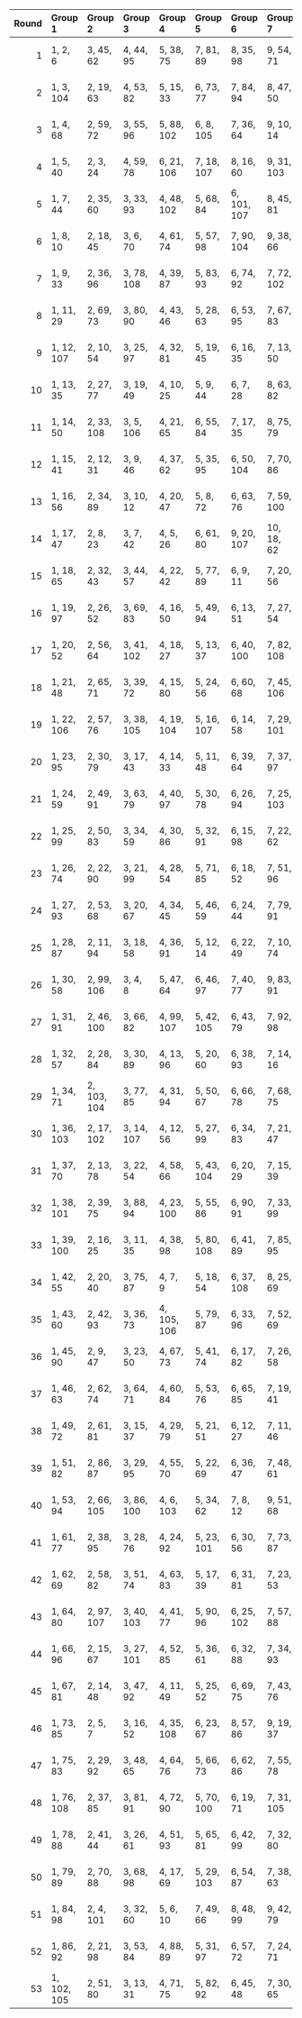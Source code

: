 |   Round | Group 1     | Group 2     | Group 3    | Group 4     | Group 5    | Group 6     | Group 7    | Group 8     | Group 9     | Group 10     | Group 11    | Group 12     | Group 13    | Group 14     | Group 15     | Group 16    | Group 17    | Group 18    | Group 19    | Group 20    | Group 21    | Group 22    | Group 23     | Group 24     | Group 25     | Group 26     | Group 27    | Group 28    | Group 29    | Group 30    | Group 31    | Group 32    | Group 33    | Group 34    | Group 35     | Group 36      |
|--------:|:------------|:------------|:-----------|:------------|:-----------|:------------|:-----------|:------------|:------------|:-------------|:------------|:-------------|:------------|:-------------|:-------------|:------------|:------------|:------------|:------------|:------------|:------------|:------------|:-------------|:-------------|:-------------|:-------------|:------------|:------------|:------------|:------------|:------------|:------------|:------------|:------------|:-------------|:--------------|
|       1 | 1, 2, 6     | 3, 45, 62   | 4, 44, 95  | 5, 38, 75   | 7, 81, 89  | 8, 35, 98   | 9, 54, 71  | 10, 70, 82  | 11, 72, 79  | 12, 68, 92   | 13, 61, 84  | 14, 73, 93   | 15, 27, 49  | 16, 41, 91   | 17, 33, 63   | 18, 24, 39  | 19, 23, 58  | 20, 21, 42  | 22, 77, 96  | 25, 36, 107 | 26, 34, 78  | 28, 56, 105 | 29, 43, 69   | 30, 40, 59   | 31, 37, 74   | 32, 65, 90   | 46, 76, 87  | 47, 88, 101 | 48, 66, 86  | 50, 53, 55  | 51, 64, 100 | 52, 83, 108 | 57, 67, 85  | 60, 99, 102 | 80, 94, 103  | 97, 104, 106  |
|       2 | 1, 3, 104   | 2, 19, 63   | 4, 53, 82  | 5, 15, 33   | 6, 73, 77  | 7, 84, 94   | 8, 47, 50  | 9, 32, 67   | 10, 57, 99  | 11, 71, 87   | 12, 48, 105 | 13, 38, 86   | 14, 34, 102 | 16, 40, 66   | 17, 83, 97   | 18, 30, 64  | 20, 27, 65  | 21, 41, 68  | 22, 85, 91  | 23, 59, 92  | 24, 35, 100 | 25, 44, 76  | 26, 80, 88   | 28, 42, 51   | 29, 37, 61   | 31, 106, 108 | 36, 49, 101 | 39, 70, 95  | 43, 58, 98  | 45, 52, 54  | 46, 62, 89  | 55, 56, 60  | 69, 81, 103 | 72, 78, 93  | 74, 75, 96   | 79, 90, 107   |
|       3 | 1, 4, 68    | 2, 59, 72   | 3, 55, 96  | 5, 88, 102  | 6, 8, 105  | 7, 36, 64   | 9, 10, 14  | 11, 53, 70  | 12, 52, 103 | 13, 46, 83   | 15, 89, 97  | 16, 43, 106  | 17, 62, 79  | 18, 78, 90   | 19, 80, 87   | 20, 76, 100 | 21, 69, 92  | 22, 81, 101 | 23, 35, 57  | 24, 49, 99  | 25, 41, 71  | 26, 32, 47  | 27, 31, 66   | 28, 29, 50   | 30, 85, 104  | 33, 44, 107  | 34, 42, 86  | 37, 51, 77  | 38, 48, 67  | 39, 45, 82  | 40, 73, 98  | 54, 84, 95  | 56, 74, 94  | 58, 61, 63  | 60, 91, 108  | 65, 75, 93    |
|       4 | 1, 5, 40    | 2, 3, 24    | 4, 59, 78  | 6, 21, 106  | 7, 18, 107 | 8, 16, 60   | 9, 31, 103 | 10, 38, 87  | 11, 25, 51  | 12, 22, 41   | 13, 19, 56  | 14, 47, 72   | 15, 45, 105 | 17, 80, 96   | 20, 57, 93   | 23, 73, 104 | 26, 77, 92  | 27, 44, 91  | 28, 58, 69  | 29, 70, 83  | 30, 48, 68  | 32, 35, 37  | 33, 46, 82   | 34, 65, 108  | 36, 53, 97   | 39, 49, 67   | 42, 81, 84  | 43, 66, 101 | 50, 74, 100 | 52, 64, 98  | 54, 61, 99  | 55, 75, 102 | 62, 76, 85  | 63, 71, 95  | 79, 86, 88   | 89, 90, 94    |
|       5 | 1, 7, 44    | 2, 35, 60   | 3, 33, 93  | 4, 48, 102  | 5, 68, 84  | 6, 101, 107 | 8, 45, 81  | 9, 94, 100  | 10, 29, 106 | 11, 61, 92   | 12, 96, 97  | 13, 39, 105  | 14, 65, 80  | 15, 32, 79   | 16, 46, 57   | 17, 58, 71  | 18, 36, 56  | 19, 91, 103 | 20, 23, 25  | 21, 34, 70  | 22, 53, 108 | 24, 41, 85  | 26, 75, 104  | 27, 37, 55   | 28, 95, 99   | 30, 69, 72   | 31, 54, 89  | 38, 62, 88  | 40, 52, 86  | 42, 49, 87  | 43, 63, 90  | 47, 66, 98  | 50, 64, 73  | 51, 59, 83  | 67, 74, 76   | 77, 78, 82    |
|       6 | 1, 8, 10    | 2, 18, 45   | 3, 6, 70   | 4, 61, 74   | 5, 57, 98  | 7, 90, 104  | 9, 38, 66  | 11, 12, 16  | 13, 55, 72  | 14, 54, 105  | 15, 48, 85  | 17, 91, 99   | 19, 64, 81  | 20, 80, 92   | 21, 82, 89   | 22, 78, 102 | 23, 71, 94  | 24, 83, 103 | 25, 37, 59  | 26, 51, 101 | 27, 43, 73  | 28, 34, 49  | 29, 33, 68   | 30, 31, 52   | 32, 87, 106  | 35, 46, 107  | 36, 44, 88  | 39, 53, 79  | 40, 50, 69  | 41, 47, 84  | 42, 75, 100 | 56, 86, 97  | 58, 76, 96  | 60, 63, 65  | 62, 93, 108  | 67, 77, 95    |
|       7 | 1, 9, 33    | 2, 36, 96   | 3, 78, 108 | 4, 39, 87   | 5, 83, 93  | 6, 74, 92   | 7, 72, 102 | 8, 21, 73   | 10, 58, 91  | 11, 42, 67   | 12, 38, 94  | 13, 40, 99   | 14, 23, 106 | 15, 30, 70   | 16, 48, 103  | 17, 24, 26  | 18, 34, 61  | 19, 22, 86  | 20, 77, 90  | 25, 54, 82  | 27, 28, 32  | 29, 71, 88  | 31, 64, 101  | 35, 80, 97   | 37, 98, 105  | 41, 53, 75   | 43, 59, 89  | 44, 50, 65  | 45, 49, 84  | 46, 47, 68  | 51, 62, 107 | 52, 60, 104 | 55, 69, 95  | 56, 66, 85  | 57, 63, 100  | 76, 79, 81    |
|       8 | 1, 11, 29   | 2, 69, 73   | 3, 80, 90  | 4, 43, 46   | 5, 28, 63  | 6, 53, 95   | 7, 67, 83  | 8, 44, 101  | 9, 34, 82   | 10, 30, 98   | 12, 36, 62  | 13, 79, 93   | 14, 26, 60  | 15, 59, 104  | 16, 23, 61   | 17, 37, 64  | 18, 81, 87  | 19, 55, 88  | 20, 31, 96  | 21, 40, 72  | 22, 76, 84  | 24, 38, 47  | 25, 33, 57   | 27, 102, 108 | 32, 45, 97   | 35, 66, 91   | 39, 54, 94  | 41, 48, 50  | 42, 58, 85  | 49, 78, 106 | 51, 52, 56  | 65, 77, 99  | 68, 74, 89  | 70, 71, 92  | 75, 86, 107  | 100, 103, 105 |
|       9 | 1, 12, 107  | 2, 10, 54   | 3, 25, 97  | 4, 32, 81   | 5, 19, 45  | 6, 16, 35   | 7, 13, 50  | 8, 41, 66   | 9, 39, 99   | 11, 74, 90   | 14, 51, 87  | 15, 100, 106 | 17, 67, 98  | 18, 102, 103 | 20, 71, 86   | 21, 38, 85  | 22, 52, 63  | 23, 64, 77  | 24, 42, 62  | 26, 29, 31  | 27, 40, 76  | 28, 59, 108 | 30, 47, 91   | 33, 43, 61   | 34, 101, 105 | 36, 75, 78   | 37, 60, 95  | 44, 68, 94  | 46, 58, 92  | 48, 55, 93  | 49, 69, 96  | 53, 72, 104 | 56, 70, 79  | 57, 65, 89  | 73, 80, 82   | 83, 84, 88    |
|      10 | 1, 13, 35   | 2, 27, 77   | 3, 19, 49  | 4, 10, 25   | 5, 9, 44   | 6, 7, 28    | 8, 63, 82  | 11, 22, 107 | 12, 20, 64  | 14, 42, 91   | 15, 29, 55  | 16, 26, 45   | 17, 23, 60  | 18, 51, 76   | 21, 84, 100  | 24, 61, 97  | 30, 81, 96  | 31, 48, 95  | 32, 62, 73  | 33, 74, 87  | 34, 52, 72  | 36, 39, 41  | 37, 50, 86   | 38, 69, 108  | 40, 57, 101  | 43, 53, 71   | 46, 85, 88  | 47, 70, 105 | 54, 78, 104 | 56, 68, 102 | 58, 65, 103 | 59, 79, 106 | 66, 80, 89  | 67, 75, 99  | 83, 90, 92   | 93, 94, 98    |
|      11 | 1, 14, 50   | 2, 33, 108  | 3, 5, 106  | 4, 21, 65   | 6, 55, 84  | 7, 17, 35   | 8, 75, 79  | 9, 86, 96   | 10, 49, 52  | 11, 34, 69   | 12, 59, 101 | 13, 73, 89   | 15, 40, 88  | 16, 36, 104  | 18, 42, 68   | 19, 85, 99  | 20, 32, 66  | 22, 29, 67  | 23, 43, 70  | 24, 87, 93  | 25, 61, 94  | 26, 37, 102 | 27, 46, 78   | 28, 82, 90   | 30, 44, 53   | 31, 39, 63   | 38, 51, 103 | 41, 72, 97  | 45, 60, 100 | 47, 54, 56  | 48, 64, 91  | 57, 58, 62  | 71, 83, 105 | 74, 80, 95  | 76, 77, 98   | 81, 92, 107   |
|      12 | 1, 15, 41   | 2, 12, 31   | 3, 9, 46   | 4, 37, 62   | 5, 35, 95  | 6, 50, 104  | 7, 70, 86  | 8, 103, 107 | 10, 47, 83  | 11, 96, 102  | 13, 63, 94  | 14, 98, 99   | 16, 67, 82  | 17, 34, 81   | 18, 48, 59   | 19, 60, 73  | 20, 38, 58  | 21, 93, 105 | 22, 25, 27  | 23, 36, 72  | 24, 55, 108 | 26, 43, 87  | 28, 77, 106  | 29, 39, 57   | 30, 97, 101  | 32, 71, 74   | 33, 56, 91  | 40, 64, 90  | 42, 54, 88  | 44, 51, 89  | 45, 65, 92  | 49, 68, 100 | 52, 66, 75  | 53, 61, 85  | 69, 76, 78   | 79, 80, 84    |
|      13 | 1, 16, 56   | 2, 34, 89   | 3, 10, 12  | 4, 20, 47   | 5, 8, 72   | 6, 63, 76   | 7, 59, 100 | 9, 92, 106  | 11, 40, 68  | 13, 14, 18   | 15, 57, 74  | 17, 50, 87   | 19, 93, 101 | 21, 66, 83   | 22, 82, 94   | 23, 84, 91  | 24, 80, 104 | 25, 73, 96  | 26, 85, 105 | 27, 39, 61  | 28, 53, 103 | 29, 45, 75  | 30, 36, 51   | 31, 35, 70   | 32, 33, 54   | 37, 48, 107  | 38, 46, 90  | 41, 55, 81  | 42, 52, 71  | 43, 49, 86  | 44, 77, 102 | 58, 88, 99  | 60, 78, 98  | 62, 65, 67  | 64, 95, 108  | 69, 79, 97    |
|      14 | 1, 17, 47   | 2, 8, 23    | 3, 7, 42   | 4, 5, 26    | 6, 61, 80  | 9, 20, 107  | 10, 18, 62 | 11, 33, 105 | 12, 40, 89  | 13, 27, 53   | 14, 24, 43  | 15, 21, 58   | 16, 49, 74  | 19, 82, 98   | 22, 59, 95   | 25, 75, 106 | 28, 79, 94  | 29, 46, 93  | 30, 60, 71  | 31, 72, 85  | 32, 50, 70  | 34, 37, 39  | 35, 48, 84   | 36, 67, 108  | 38, 55, 99   | 41, 51, 69   | 44, 83, 86  | 45, 68, 103 | 52, 76, 102 | 54, 66, 100 | 56, 63, 101 | 57, 77, 104 | 64, 78, 87  | 65, 73, 97  | 81, 88, 90   | 91, 92, 96    |
|      15 | 1, 18, 65   | 2, 32, 43   | 3, 44, 57  | 4, 22, 42   | 5, 77, 89  | 6, 9, 11    | 7, 20, 56  | 8, 39, 108  | 10, 27, 71  | 12, 61, 90   | 13, 23, 41  | 14, 81, 85   | 15, 92, 102 | 16, 55, 58   | 17, 40, 75   | 19, 79, 95  | 21, 46, 94  | 24, 48, 74  | 25, 91, 105 | 26, 38, 72  | 28, 35, 73  | 29, 49, 76  | 30, 93, 99   | 31, 67, 100  | 33, 52, 84   | 34, 88, 96   | 36, 50, 59  | 37, 45, 69  | 47, 78, 103 | 51, 66, 106 | 53, 60, 62  | 54, 70, 97  | 63, 64, 68  | 80, 86, 101 | 82, 83, 104  | 87, 98, 107   |
|      16 | 1, 19, 97   | 2, 26, 52   | 3, 69, 83  | 4, 16, 50   | 5, 49, 94  | 6, 13, 51   | 7, 27, 54  | 8, 71, 77   | 9, 45, 78   | 10, 21, 86   | 11, 30, 62  | 12, 66, 74   | 14, 28, 37  | 15, 23, 47   | 17, 92, 108  | 18, 53, 101 | 20, 88, 106 | 22, 35, 87  | 24, 72, 105 | 25, 56, 81  | 29, 44, 84  | 31, 38, 40  | 32, 48, 75   | 33, 36, 100  | 34, 91, 104  | 39, 68, 96   | 41, 42, 46  | 43, 85, 102 | 55, 67, 89  | 57, 73, 103 | 58, 64, 79  | 59, 63, 98  | 60, 61, 82  | 65, 76, 107 | 70, 80, 99   | 90, 93, 95    |
|      17 | 1, 20, 52   | 2, 56, 64   | 3, 41, 102 | 4, 18, 27   | 5, 13, 37  | 6, 40, 100  | 7, 82, 108 | 8, 43, 91   | 9, 87, 97   | 10, 78, 96   | 11, 76, 106 | 12, 25, 77   | 14, 62, 95  | 15, 46, 71   | 16, 42, 98   | 17, 44, 103 | 19, 34, 74  | 21, 28, 30  | 22, 38, 65  | 23, 26, 90  | 24, 81, 94  | 29, 58, 86  | 31, 32, 36   | 33, 75, 92   | 35, 68, 105  | 39, 84, 101  | 45, 57, 79  | 47, 63, 93  | 48, 54, 69  | 49, 53, 88  | 50, 51, 72  | 55, 66, 107 | 59, 73, 99  | 60, 70, 89  | 61, 67, 104  | 80, 83, 85    |
|      18 | 1, 21, 48   | 2, 65, 71   | 3, 39, 72  | 4, 15, 80   | 5, 24, 56  | 6, 60, 68   | 7, 45, 106 | 8, 22, 31   | 9, 17, 41   | 10, 44, 104  | 11, 86, 108 | 12, 47, 95   | 13, 91, 101 | 14, 82, 100  | 16, 29, 81   | 18, 66, 99  | 19, 50, 75  | 20, 46, 102 | 23, 38, 78  | 25, 32, 34  | 26, 42, 69  | 27, 30, 94  | 28, 85, 98   | 33, 62, 90   | 35, 36, 40   | 37, 79, 96   | 43, 88, 105 | 49, 61, 83  | 51, 67, 97  | 52, 58, 73  | 53, 57, 92  | 54, 55, 76  | 59, 70, 107 | 63, 77, 103 | 64, 74, 93   | 84, 87, 89    |
|      19 | 1, 22, 106  | 2, 57, 76   | 3, 38, 105 | 4, 19, 104  | 5, 16, 107 | 6, 14, 58   | 7, 29, 101 | 8, 36, 85   | 9, 23, 49   | 10, 20, 39   | 11, 17, 54  | 12, 45, 70   | 13, 43, 103 | 15, 78, 94   | 18, 55, 91   | 21, 71, 102 | 24, 75, 90  | 25, 42, 89  | 26, 56, 67  | 27, 68, 81  | 28, 46, 66  | 30, 33, 35  | 31, 44, 80   | 32, 63, 108  | 34, 51, 95   | 37, 47, 65   | 40, 79, 82  | 41, 64, 99  | 48, 72, 98  | 50, 62, 96  | 52, 59, 97  | 53, 73, 100 | 60, 74, 83  | 61, 69, 93  | 77, 84, 86   | 87, 88, 92    |
|      20 | 1, 23, 95   | 2, 30, 79   | 3, 17, 43  | 4, 14, 33   | 5, 11, 48  | 6, 39, 64   | 7, 37, 97  | 8, 52, 106  | 9, 72, 88   | 10, 105, 107 | 12, 49, 85  | 13, 98, 104  | 15, 65, 96  | 16, 100, 101 | 18, 69, 84   | 19, 36, 83  | 20, 50, 61  | 21, 62, 75  | 22, 40, 60  | 24, 27, 29  | 25, 38, 74  | 26, 57, 108 | 28, 45, 89   | 31, 41, 59   | 32, 99, 103  | 34, 73, 76   | 35, 58, 93  | 42, 66, 92  | 44, 56, 90  | 46, 53, 91  | 47, 67, 94  | 51, 70, 102 | 54, 68, 77  | 55, 63, 87  | 71, 78, 80   | 81, 82, 86    |
|      21 | 1, 24, 59   | 2, 49, 91   | 3, 63, 79  | 4, 40, 97   | 5, 30, 78  | 6, 26, 94   | 7, 25, 103 | 8, 32, 58   | 9, 75, 89   | 10, 22, 56   | 11, 55, 100 | 12, 19, 57   | 13, 33, 60  | 14, 77, 83   | 15, 51, 84   | 16, 27, 92  | 17, 36, 68  | 18, 72, 80  | 20, 34, 43  | 21, 29, 53  | 23, 98, 108 | 28, 41, 93  | 31, 62, 87   | 35, 50, 90   | 37, 44, 46   | 38, 54, 81   | 39, 42, 106 | 45, 74, 102 | 47, 48, 52  | 61, 73, 95  | 64, 70, 85  | 65, 69, 104 | 66, 67, 88  | 71, 82, 107 | 76, 86, 105  | 96, 99, 101   |
|      22 | 1, 25, 99   | 2, 50, 83   | 3, 34, 59  | 4, 30, 86   | 5, 32, 91  | 6, 15, 98   | 7, 22, 62  | 8, 40, 95   | 9, 16, 18   | 10, 26, 53   | 11, 14, 78  | 12, 69, 82   | 13, 65, 106 | 17, 46, 74   | 19, 20, 24   | 21, 63, 80  | 23, 56, 93  | 27, 72, 89  | 28, 88, 100 | 29, 90, 97  | 31, 79, 102 | 33, 45, 67  | 35, 51, 81   | 36, 42, 57   | 37, 41, 76   | 38, 39, 60   | 43, 54, 107 | 44, 52, 96  | 47, 61, 87  | 48, 58, 77  | 49, 55, 92  | 64, 94, 105 | 66, 84, 104 | 68, 71, 73  | 70, 101, 108 | 75, 85, 103   |
|      23 | 1, 26, 74   | 2, 22, 90   | 3, 21, 99  | 4, 28, 54   | 5, 71, 85  | 6, 18, 52   | 7, 51, 96  | 8, 15, 53   | 9, 29, 56   | 10, 73, 79   | 11, 47, 80  | 12, 23, 88   | 13, 32, 64  | 14, 68, 76   | 16, 30, 39   | 17, 25, 49  | 19, 94, 108 | 20, 55, 103 | 24, 37, 89  | 27, 58, 83  | 31, 46, 86  | 33, 40, 42  | 34, 50, 77   | 35, 38, 102  | 36, 93, 106  | 41, 70, 98   | 43, 44, 48  | 45, 87, 104 | 57, 69, 91  | 59, 75, 105 | 60, 66, 81  | 61, 65, 100 | 62, 63, 84  | 67, 78, 107 | 72, 82, 101  | 92, 95, 97    |
|      24 | 1, 27, 93   | 2, 53, 68   | 3, 20, 67  | 4, 34, 45   | 5, 46, 59  | 6, 24, 44   | 7, 79, 91  | 8, 11, 13   | 9, 22, 58   | 10, 41, 108  | 12, 29, 73  | 14, 63, 92   | 15, 25, 43  | 16, 83, 87   | 17, 94, 104  | 18, 57, 60  | 19, 42, 77  | 21, 81, 97  | 23, 48, 96  | 26, 50, 76  | 28, 40, 74  | 30, 37, 75  | 31, 51, 78   | 32, 95, 101  | 33, 69, 102  | 35, 54, 86   | 36, 90, 98  | 38, 52, 61  | 39, 47, 71  | 49, 80, 105 | 55, 62, 64  | 56, 72, 99  | 65, 66, 70  | 82, 88, 103 | 84, 85, 106  | 89, 100, 107  |
|      25 | 1, 28, 87   | 2, 11, 94   | 3, 18, 58  | 4, 36, 91   | 5, 12, 14  | 6, 22, 49   | 7, 10, 74  | 8, 65, 78   | 9, 61, 102  | 13, 42, 70   | 15, 16, 20  | 17, 59, 76   | 19, 52, 89  | 21, 95, 103  | 23, 68, 85   | 24, 84, 96  | 25, 86, 93  | 26, 82, 106 | 27, 75, 98  | 29, 41, 63  | 30, 55, 105 | 31, 47, 77  | 32, 38, 53   | 33, 37, 72   | 34, 35, 56   | 39, 50, 107  | 40, 48, 92  | 43, 57, 83  | 44, 54, 73  | 45, 51, 88  | 46, 79, 104 | 60, 90, 101 | 62, 80, 100 | 64, 67, 69  | 66, 97, 108  | 71, 81, 99    |
|      26 | 1, 30, 58   | 2, 99, 106  | 3, 4, 8    | 5, 47, 64   | 6, 46, 97  | 7, 40, 77   | 9, 83, 91  | 10, 37, 100 | 11, 56, 73  | 12, 72, 84   | 13, 74, 81  | 14, 70, 94   | 15, 63, 86  | 16, 75, 95   | 17, 29, 51   | 18, 43, 93  | 19, 35, 65  | 20, 26, 41  | 21, 25, 60  | 22, 23, 44  | 24, 79, 98  | 27, 38, 107 | 28, 36, 80   | 31, 45, 71   | 32, 42, 61   | 33, 39, 76   | 34, 67, 92  | 48, 78, 89  | 49, 90, 103 | 50, 68, 88  | 52, 55, 57  | 53, 66, 102 | 54, 85, 108 | 59, 69, 87  | 62, 101, 104 | 82, 96, 105   |
|      27 | 1, 31, 91   | 2, 46, 100  | 3, 66, 82  | 4, 99, 107  | 5, 42, 105 | 6, 43, 79   | 7, 92, 98  | 8, 27, 104  | 9, 59, 90   | 10, 94, 95   | 11, 37, 103 | 12, 63, 78   | 13, 30, 77  | 14, 44, 55   | 15, 56, 69   | 16, 34, 54  | 17, 89, 101 | 18, 21, 23  | 19, 32, 68  | 20, 51, 108 | 22, 39, 83  | 24, 73, 102 | 25, 35, 53   | 26, 93, 97   | 28, 67, 70   | 29, 52, 87   | 33, 58, 106 | 36, 60, 86  | 38, 50, 84  | 40, 47, 85  | 41, 61, 88  | 45, 64, 96  | 48, 62, 71  | 49, 57, 81  | 65, 72, 74   | 75, 76, 80    |
|      28 | 1, 32, 57   | 2, 28, 84   | 3, 30, 89  | 4, 13, 96   | 5, 20, 60  | 6, 38, 93   | 7, 14, 16  | 8, 24, 51   | 9, 12, 76   | 10, 67, 80   | 11, 63, 104 | 15, 44, 72   | 17, 18, 22  | 19, 61, 78   | 21, 54, 91   | 23, 97, 105 | 25, 70, 87  | 26, 86, 98  | 27, 88, 95  | 29, 77, 100 | 31, 43, 65  | 33, 49, 79  | 34, 40, 55   | 35, 39, 74   | 36, 37, 58   | 41, 52, 107  | 42, 50, 94  | 45, 59, 85  | 46, 56, 75  | 47, 53, 90  | 48, 81, 106 | 62, 92, 103 | 64, 82, 102 | 66, 69, 71  | 68, 99, 108  | 73, 83, 101   |
|      29 | 1, 34, 71   | 2, 103, 104 | 3, 77, 85  | 4, 31, 94   | 5, 50, 67  | 6, 66, 78   | 7, 68, 75  | 8, 64, 88   | 9, 57, 80   | 10, 69, 89   | 11, 23, 45  | 12, 37, 87   | 13, 29, 59  | 14, 20, 35   | 15, 19, 54   | 16, 17, 38  | 18, 73, 92  | 21, 32, 107 | 22, 30, 74  | 24, 52, 101 | 25, 39, 65  | 26, 36, 55  | 27, 33, 70   | 28, 61, 86   | 40, 91, 106  | 41, 58, 105  | 42, 72, 83  | 43, 84, 97  | 44, 62, 82  | 46, 49, 51  | 47, 60, 96  | 48, 79, 108 | 53, 63, 81  | 56, 95, 98  | 76, 90, 99   | 93, 100, 102  |
|      30 | 1, 36, 103  | 2, 17, 102  | 3, 14, 107 | 4, 12, 56   | 5, 27, 99  | 6, 34, 83   | 7, 21, 47  | 8, 18, 37   | 9, 15, 52   | 10, 43, 68   | 11, 41, 101 | 13, 76, 92   | 16, 53, 89  | 19, 69, 100  | 20, 104, 105 | 22, 73, 88  | 23, 40, 87  | 24, 54, 65  | 25, 66, 79  | 26, 44, 64  | 28, 31, 33  | 29, 42, 78  | 30, 61, 108  | 32, 49, 93   | 35, 45, 63   | 38, 77, 80   | 39, 62, 97  | 46, 70, 96  | 48, 60, 94  | 50, 57, 95  | 51, 71, 98  | 55, 74, 106 | 58, 72, 81  | 59, 67, 91  | 75, 82, 84   | 85, 86, 90    |
|      31 | 1, 37, 70   | 2, 13, 78   | 3, 22, 54  | 4, 58, 66   | 5, 43, 104 | 6, 20, 29   | 7, 15, 39  | 8, 42, 102  | 9, 84, 108  | 10, 45, 93   | 11, 89, 99  | 12, 80, 98   | 14, 27, 79  | 16, 64, 97   | 17, 48, 73   | 18, 44, 100 | 19, 46, 105 | 21, 36, 76  | 23, 30, 32  | 24, 40, 67  | 25, 28, 92  | 26, 83, 96  | 31, 60, 88   | 33, 34, 38   | 35, 77, 94   | 41, 86, 103  | 47, 59, 81  | 49, 65, 95  | 50, 56, 71  | 51, 55, 90  | 52, 53, 74  | 57, 68, 107 | 61, 75, 101 | 62, 72, 91  | 63, 69, 106  | 82, 85, 87    |
|      32 | 1, 38, 101  | 2, 39, 75   | 3, 88, 94  | 4, 23, 100  | 5, 55, 86  | 6, 90, 91   | 7, 33, 99  | 8, 59, 74   | 9, 26, 73   | 10, 40, 51   | 11, 52, 65  | 12, 30, 50   | 13, 85, 97  | 14, 17, 19   | 15, 28, 64   | 16, 47, 108 | 18, 35, 79  | 20, 69, 98  | 21, 31, 49  | 22, 89, 93  | 24, 63, 66  | 25, 48, 83  | 27, 87, 103  | 29, 54, 102  | 32, 56, 82   | 34, 46, 80   | 36, 43, 81  | 37, 57, 84  | 41, 60, 92  | 42, 96, 104 | 44, 58, 67  | 45, 53, 77  | 61, 68, 70  | 62, 78, 105 | 71, 72, 76   | 95, 106, 107  |
|      33 | 1, 39, 100  | 2, 16, 25   | 3, 11, 35  | 4, 38, 98   | 5, 80, 108 | 6, 41, 89   | 7, 85, 95  | 8, 76, 94   | 9, 74, 104  | 10, 23, 75   | 12, 60, 93  | 13, 44, 69   | 14, 40, 96  | 15, 42, 101  | 17, 32, 72   | 18, 50, 105 | 19, 26, 28  | 20, 36, 63  | 21, 24, 88  | 22, 79, 92  | 27, 56, 84  | 29, 30, 34  | 31, 73, 90   | 33, 66, 103  | 37, 82, 99   | 43, 55, 77   | 45, 61, 91  | 46, 52, 67  | 47, 51, 86  | 48, 49, 70  | 53, 64, 107 | 54, 62, 106 | 57, 71, 97  | 58, 68, 87  | 59, 65, 102  | 78, 81, 83    |
|      34 | 1, 42, 55   | 2, 20, 40   | 3, 75, 87  | 4, 7, 9     | 5, 18, 54  | 6, 37, 108  | 8, 25, 69  | 10, 59, 88  | 11, 21, 39  | 12, 79, 83   | 13, 90, 100 | 14, 53, 56   | 15, 38, 73  | 16, 63, 105  | 17, 77, 93   | 19, 44, 92  | 22, 46, 72  | 23, 89, 103 | 24, 36, 70  | 26, 33, 71  | 27, 47, 74  | 28, 91, 97  | 29, 65, 98   | 30, 41, 106  | 31, 50, 82   | 32, 86, 94   | 34, 48, 57  | 35, 43, 67  | 45, 76, 101 | 49, 64, 104 | 51, 58, 60  | 52, 68, 95  | 61, 62, 66  | 78, 84, 99  | 80, 81, 102  | 85, 96, 107   |
|      35 | 1, 43, 60   | 2, 42, 93   | 3, 36, 73  | 4, 105, 106 | 5, 79, 87  | 6, 33, 96   | 7, 52, 69  | 8, 68, 80   | 9, 70, 77   | 10, 66, 90   | 11, 59, 82  | 12, 71, 91   | 13, 25, 47  | 14, 39, 89   | 15, 31, 61   | 16, 22, 37  | 17, 21, 56  | 18, 19, 40  | 20, 75, 94  | 23, 34, 107 | 24, 32, 76  | 26, 54, 103 | 27, 41, 67   | 28, 38, 57   | 29, 35, 72   | 30, 63, 88   | 44, 74, 85  | 45, 86, 99  | 46, 64, 84  | 48, 51, 53  | 49, 62, 98  | 50, 81, 108 | 55, 65, 83  | 58, 97, 100 | 78, 92, 101  | 95, 102, 104  |
|      36 | 1, 45, 90   | 2, 9, 47    | 3, 23, 50  | 4, 67, 73   | 5, 41, 74  | 6, 17, 82   | 7, 26, 58  | 8, 62, 70   | 10, 24, 33  | 11, 19, 43   | 12, 46, 106 | 13, 88, 108  | 14, 49, 97  | 15, 93, 103  | 16, 84, 102  | 18, 31, 83  | 20, 68, 101 | 21, 52, 77  | 22, 48, 104 | 25, 40, 80  | 27, 34, 36  | 28, 44, 71  | 29, 32, 96   | 30, 87, 100  | 35, 64, 92   | 37, 38, 42   | 39, 81, 98  | 51, 63, 85  | 53, 69, 99  | 54, 60, 75  | 55, 59, 94  | 56, 57, 78  | 61, 72, 107 | 65, 79, 105 | 66, 76, 95   | 86, 89, 91    |
|      37 | 1, 46, 63   | 2, 62, 74   | 3, 64, 71  | 4, 60, 84   | 5, 53, 76  | 6, 65, 85   | 7, 19, 41  | 8, 33, 83   | 9, 25, 55   | 10, 16, 31   | 11, 15, 50  | 12, 13, 34   | 14, 69, 88  | 17, 28, 107  | 18, 26, 70   | 20, 48, 97  | 21, 35, 61  | 22, 32, 51  | 23, 29, 66  | 24, 57, 82  | 27, 90, 106 | 30, 67, 103 | 36, 87, 102  | 37, 54, 101  | 38, 68, 79   | 39, 80, 93   | 40, 58, 78  | 42, 45, 47  | 43, 56, 92  | 44, 75, 108 | 49, 59, 77  | 52, 91, 94  | 72, 86, 95  | 73, 81, 105 | 89, 96, 98   | 99, 100, 104  |
|      38 | 1, 49, 72   | 2, 61, 81   | 3, 15, 37  | 4, 29, 79   | 5, 21, 51  | 6, 12, 27   | 7, 11, 46  | 8, 9, 30    | 10, 65, 84  | 13, 24, 107  | 14, 22, 66  | 16, 44, 93   | 17, 31, 57  | 18, 28, 47   | 19, 25, 62   | 20, 53, 78  | 23, 86, 102 | 26, 63, 99  | 32, 83, 98  | 33, 50, 97  | 34, 64, 75  | 35, 76, 89  | 36, 54, 74   | 38, 41, 43   | 39, 52, 88   | 40, 71, 108  | 42, 59, 103 | 45, 55, 73  | 48, 87, 90  | 56, 80, 106 | 58, 70, 104 | 60, 67, 105 | 68, 82, 91  | 69, 77, 101 | 85, 92, 94   | 95, 96, 100   |
|      39 | 1, 51, 82   | 2, 86, 87   | 3, 29, 95  | 4, 55, 70   | 5, 22, 69  | 6, 36, 47   | 7, 48, 61  | 8, 26, 46   | 9, 81, 93   | 10, 13, 15   | 11, 24, 60  | 12, 43, 108  | 14, 31, 75  | 16, 65, 94   | 17, 27, 45   | 18, 85, 89  | 19, 96, 106 | 20, 59, 62  | 21, 44, 79  | 23, 83, 99  | 25, 50, 98  | 28, 52, 78  | 30, 42, 76   | 32, 39, 77   | 33, 53, 80   | 34, 97, 103  | 35, 71, 104 | 37, 56, 88  | 38, 92, 100 | 40, 54, 63  | 41, 49, 73  | 57, 64, 66  | 58, 74, 101 | 67, 68, 72  | 84, 90, 105  | 91, 102, 107  |
|      40 | 1, 53, 94   | 2, 66, 105  | 3, 86, 100 | 4, 6, 103   | 5, 34, 62  | 7, 8, 12    | 9, 51, 68  | 10, 50, 101 | 11, 44, 81  | 13, 87, 95   | 14, 41, 104 | 15, 60, 77   | 16, 76, 88  | 17, 78, 85   | 18, 74, 98   | 19, 67, 90  | 20, 79, 99  | 21, 33, 55  | 22, 47, 97  | 23, 39, 69  | 24, 30, 45  | 25, 29, 64  | 26, 27, 48   | 28, 83, 102  | 31, 42, 107  | 32, 40, 84   | 35, 49, 75  | 36, 46, 65  | 37, 43, 80  | 38, 71, 96  | 52, 82, 93  | 54, 72, 92  | 56, 59, 61  | 57, 70, 106 | 58, 89, 108  | 63, 73, 91    |
|      41 | 1, 61, 77   | 2, 38, 95   | 3, 28, 76  | 4, 24, 92   | 5, 23, 101 | 6, 30, 56   | 7, 73, 87  | 8, 20, 54   | 9, 53, 98   | 10, 17, 55   | 11, 31, 58  | 12, 75, 81   | 13, 49, 82  | 14, 25, 90   | 15, 34, 66   | 16, 70, 78  | 18, 32, 41  | 19, 27, 51  | 21, 96, 108 | 22, 57, 105 | 26, 39, 91  | 29, 60, 85  | 33, 48, 88   | 35, 42, 44   | 36, 52, 79   | 37, 40, 104  | 43, 72, 100 | 45, 46, 50  | 47, 89, 106 | 59, 71, 93  | 62, 68, 83  | 63, 67, 102 | 64, 65, 86  | 69, 80, 107 | 74, 84, 103  | 94, 97, 99    |
|      42 | 1, 62, 69   | 2, 58, 82   | 3, 51, 74  | 4, 63, 83   | 5, 17, 39  | 6, 31, 81   | 7, 23, 53  | 8, 14, 29   | 9, 13, 48   | 10, 11, 32   | 12, 67, 86  | 15, 26, 107  | 16, 24, 68  | 18, 46, 95   | 19, 33, 59   | 20, 30, 49  | 21, 27, 64  | 22, 55, 80  | 25, 88, 104 | 28, 65, 101 | 34, 85, 100 | 35, 52, 99  | 36, 66, 77   | 37, 78, 91   | 38, 56, 76   | 40, 43, 45   | 41, 54, 90  | 42, 73, 108 | 44, 61, 105 | 47, 57, 75  | 50, 89, 92  | 60, 72, 106 | 70, 84, 93  | 71, 79, 103 | 87, 94, 96   | 97, 98, 102   |
|      43 | 1, 64, 80   | 2, 97, 107  | 3, 40, 103 | 4, 41, 77   | 5, 90, 96  | 6, 25, 102  | 7, 57, 88  | 8, 92, 93   | 9, 35, 101  | 10, 61, 76   | 11, 28, 75  | 12, 42, 53   | 13, 54, 67  | 14, 32, 52   | 15, 87, 99   | 16, 19, 21  | 17, 30, 66  | 18, 49, 108 | 20, 37, 81  | 22, 71, 100 | 23, 33, 51  | 24, 91, 95  | 26, 65, 68   | 27, 50, 85   | 29, 89, 105  | 31, 56, 104  | 34, 58, 84  | 36, 48, 82  | 38, 45, 83  | 39, 59, 86  | 43, 62, 94  | 44, 98, 106 | 46, 60, 69  | 47, 55, 79  | 63, 70, 72   | 73, 74, 78    |
|      44 | 1, 66, 96   | 2, 15, 67   | 3, 27, 101 | 4, 52, 85   | 5, 36, 61  | 6, 32, 88   | 7, 34, 93  | 8, 17, 100  | 9, 24, 64   | 10, 42, 97   | 11, 18, 20  | 12, 28, 55   | 13, 16, 80  | 14, 71, 84   | 19, 48, 76   | 21, 22, 26  | 23, 65, 82  | 25, 58, 95  | 29, 74, 91  | 30, 90, 102 | 31, 92, 99  | 33, 81, 104 | 35, 47, 69   | 37, 53, 83   | 38, 44, 59   | 39, 43, 78   | 40, 41, 62  | 45, 56, 107 | 46, 54, 98  | 49, 63, 89  | 50, 60, 79  | 51, 57, 94  | 68, 86, 106 | 70, 73, 75  | 72, 103, 108 | 77, 87, 105   |
|      45 | 1, 67, 81   | 2, 14, 48   | 3, 47, 92  | 4, 11, 49   | 5, 25, 52  | 6, 69, 75   | 7, 43, 76  | 8, 19, 84   | 9, 28, 60   | 10, 64, 72   | 12, 26, 35  | 13, 21, 45   | 15, 90, 108 | 16, 51, 99   | 17, 95, 105  | 18, 86, 104 | 20, 33, 85  | 22, 70, 103 | 23, 54, 79  | 24, 50, 106 | 27, 42, 82  | 29, 36, 38  | 30, 46, 73   | 31, 34, 98   | 32, 89, 102  | 37, 66, 94   | 39, 40, 44  | 41, 83, 100 | 53, 65, 87  | 55, 71, 101 | 56, 62, 77  | 57, 61, 96  | 58, 59, 80  | 63, 74, 107 | 68, 78, 97   | 88, 91, 93    |
|      46 | 1, 73, 85   | 2, 5, 7     | 3, 16, 52  | 4, 35, 108  | 6, 23, 67  | 8, 57, 86   | 9, 19, 37  | 10, 77, 81  | 11, 88, 98  | 12, 51, 54   | 13, 36, 71  | 14, 61, 103  | 15, 75, 91  | 17, 42, 90   | 18, 38, 106  | 20, 44, 70  | 21, 87, 101 | 22, 34, 68  | 24, 31, 69  | 25, 45, 72  | 26, 89, 95  | 27, 63, 96  | 28, 39, 104  | 29, 48, 80   | 30, 84, 92   | 32, 46, 55   | 33, 41, 65  | 40, 53, 105 | 43, 74, 99  | 47, 62, 102 | 49, 56, 58  | 50, 66, 93  | 59, 60, 64  | 76, 82, 97  | 78, 79, 100  | 83, 94, 107   |
|      47 | 1, 75, 83   | 2, 29, 92   | 3, 48, 65  | 4, 64, 76   | 5, 66, 73  | 6, 62, 86   | 7, 55, 78  | 8, 67, 87   | 9, 21, 43   | 10, 35, 85   | 11, 27, 57  | 12, 18, 33   | 13, 17, 52  | 14, 15, 36   | 16, 71, 90   | 19, 30, 107 | 20, 28, 72  | 22, 50, 99  | 23, 37, 63  | 24, 34, 53  | 25, 31, 68  | 26, 59, 84  | 32, 69, 105  | 38, 89, 104  | 39, 56, 103  | 40, 70, 81   | 41, 82, 95  | 42, 60, 80  | 44, 47, 49  | 45, 58, 94  | 46, 77, 108 | 51, 61, 79  | 54, 93, 96  | 74, 88, 97  | 91, 98, 100  | 101, 102, 106 |
|      48 | 1, 76, 108  | 2, 37, 85   | 3, 81, 91  | 4, 72, 90   | 5, 70, 100 | 6, 19, 71   | 7, 31, 105 | 8, 56, 89   | 9, 40, 65   | 10, 36, 92   | 11, 38, 97  | 12, 21, 104  | 13, 28, 68  | 14, 46, 101  | 15, 22, 24   | 16, 32, 59  | 17, 20, 84  | 18, 75, 88  | 23, 52, 80  | 25, 26, 30  | 27, 69, 86  | 29, 62, 99  | 33, 78, 95   | 34, 94, 106  | 35, 96, 103  | 39, 51, 73   | 41, 57, 87  | 42, 48, 63  | 43, 47, 82  | 44, 45, 66  | 49, 60, 107 | 50, 58, 102 | 53, 67, 93  | 54, 64, 83  | 55, 61, 98   | 74, 77, 79    |
|      49 | 1, 78, 88   | 2, 41, 44   | 3, 26, 61  | 4, 51, 93   | 5, 65, 81  | 6, 42, 99   | 7, 32, 80  | 8, 28, 96   | 9, 27, 105  | 10, 34, 60   | 11, 77, 91  | 12, 24, 58   | 13, 57, 102 | 14, 21, 59   | 15, 35, 62   | 16, 79, 85  | 17, 53, 86  | 18, 29, 94  | 19, 38, 70  | 20, 74, 82  | 22, 36, 45  | 23, 31, 55  | 25, 100, 108 | 30, 43, 95   | 33, 64, 89   | 37, 52, 92   | 39, 46, 48  | 40, 56, 83  | 47, 76, 104 | 49, 50, 54  | 63, 75, 97  | 66, 72, 87  | 67, 71, 106 | 68, 69, 90  | 73, 84, 107  | 98, 101, 103  |
|      50 | 1, 79, 89   | 2, 70, 88   | 3, 68, 98  | 4, 17, 69   | 5, 29, 103 | 6, 54, 87   | 7, 38, 63  | 8, 34, 90   | 9, 36, 95   | 10, 19, 102  | 11, 26, 66  | 12, 44, 99   | 13, 20, 22  | 14, 30, 57   | 15, 18, 82   | 16, 73, 86  | 21, 50, 78  | 23, 24, 28  | 25, 67, 84  | 27, 60, 97  | 31, 76, 93  | 32, 92, 104 | 33, 94, 101  | 35, 83, 106  | 37, 49, 71   | 39, 55, 85   | 40, 46, 61  | 41, 45, 80  | 42, 43, 64  | 47, 58, 107 | 48, 56, 100 | 51, 65, 91  | 52, 62, 81  | 53, 59, 96  | 72, 75, 77   | 74, 105, 108  |
|      51 | 1, 84, 98   | 2, 4, 101   | 3, 32, 60  | 5, 6, 10    | 7, 49, 66  | 8, 48, 99   | 9, 42, 79  | 11, 85, 93  | 12, 39, 102 | 13, 58, 75   | 14, 74, 86  | 15, 76, 83   | 16, 72, 96  | 17, 65, 88   | 18, 77, 97   | 19, 31, 53  | 20, 45, 95  | 21, 37, 67  | 22, 28, 43  | 23, 27, 62  | 24, 25, 46  | 26, 81, 100 | 29, 40, 107  | 30, 38, 82   | 33, 47, 73   | 34, 44, 63   | 35, 41, 78  | 36, 69, 94  | 50, 80, 91  | 51, 92, 105 | 52, 70, 90  | 54, 57, 59  | 55, 68, 104 | 56, 87, 108 | 61, 71, 89   | 64, 103, 106  |
|      52 | 1, 86, 92   | 2, 21, 98   | 3, 53, 84  | 4, 88, 89   | 5, 31, 97  | 6, 57, 72   | 7, 24, 71  | 8, 38, 49   | 9, 50, 63   | 10, 28, 48   | 11, 83, 95  | 12, 15, 17   | 13, 26, 62  | 14, 45, 108  | 16, 33, 77   | 18, 67, 96  | 19, 29, 47  | 20, 87, 91  | 22, 61, 64  | 23, 46, 81  | 25, 85, 101 | 27, 52, 100 | 30, 54, 80   | 32, 44, 78   | 34, 41, 79   | 35, 55, 82   | 36, 99, 105 | 37, 73, 106 | 39, 58, 90  | 40, 94, 102 | 42, 56, 65  | 43, 51, 75  | 59, 66, 68  | 60, 76, 103 | 69, 70, 74   | 93, 104, 107  |
|      53 | 1, 102, 105 | 2, 51, 80   | 3, 13, 31  | 4, 71, 75   | 5, 82, 92  | 6, 45, 48   | 7, 30, 65  | 8, 55, 97   | 9, 69, 85   | 10, 46, 103  | 11, 36, 84  | 12, 32, 100  | 14, 38, 64  | 15, 81, 95   | 16, 28, 62   | 17, 61, 106 | 18, 25, 63  | 19, 39, 66  | 20, 83, 89  | 21, 57, 90  | 22, 33, 98  | 23, 42, 74  | 24, 78, 86   | 26, 40, 49   | 27, 35, 59   | 29, 104, 108 | 34, 47, 99  | 37, 68, 93  | 41, 56, 96  | 43, 50, 52  | 44, 60, 87  | 53, 54, 58  | 67, 79, 101 | 70, 76, 91  | 72, 73, 94   | 77, 88, 107   |
